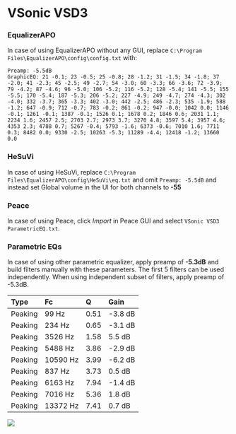 # VSonic VSD3

### EqualizerAPO
In case of using EqualizerAPO without any GUI, replace `C:\Program Files\EqualizerAPO\config\config.txt`
with:
```
Preamp: -5.5dB
GraphicEQ: 21 -0.1; 23 -0.5; 25 -0.8; 28 -1.2; 31 -1.5; 34 -1.8; 37 -2.0; 41 -2.3; 45 -2.5; 49 -2.7; 54 -3.0; 60 -3.3; 66 -3.6; 72 -3.9; 79 -4.2; 87 -4.6; 96 -5.0; 106 -5.2; 116 -5.2; 128 -5.4; 141 -5.5; 155 -5.5; 170 -5.4; 187 -5.3; 206 -5.2; 227 -4.9; 249 -4.7; 274 -4.3; 302 -4.0; 332 -3.7; 365 -3.3; 402 -3.0; 442 -2.5; 486 -2.3; 535 -1.9; 588 -1.2; 647 -0.9; 712 -0.7; 783 -0.2; 861 -0.2; 947 -0.0; 1042 0.0; 1146 -0.1; 1261 -0.1; 1387 -0.1; 1526 0.1; 1678 0.2; 1846 0.6; 2031 1.1; 2234 1.6; 2457 2.5; 2703 2.7; 2973 3.7; 3270 4.8; 3597 5.4; 3957 4.6; 4353 2.3; 4788 0.7; 5267 -0.4; 5793 -1.6; 6373 -0.6; 7010 1.6; 7711 0.3; 8482 0.0; 9330 -2.5; 10263 -5.3; 11289 -4.4; 12418 -1.2; 13660 0.0
```

### HeSuVi
In case of using HeSuVi, replace `C:\Program Files\EqualizerAPO\config\HeSuVi\eq.txt` and omit `Preamp:
-5.5dB` and instead set Global volume in the UI for both channels to **-55**

### Peace
In case of using Peace, click *Import* in Peace GUI and select `VSonic VSD3 ParametricEQ.txt`.

### Parametric EQs
In case of using other parametric equalizer, apply preamp of **-5.3dB** and build filters manually
with these parameters. The first 5 filters can be used independently.
When using independent subset of filters, apply preamp of -5.3dB.

| Type    | Fc       |    Q | Gain    |
|:--------|:---------|:-----|:--------|
| Peaking | 99 Hz    | 0.51 | -3.8 dB |
| Peaking | 234 Hz   | 0.65 | -3.1 dB |
| Peaking | 3526 Hz  | 1.58 | 5.5 dB  |
| Peaking | 5488 Hz  | 3.86 | -2.9 dB |
| Peaking | 10590 Hz | 3.99 | -6.2 dB |
| Peaking | 837 Hz   | 3.73 | 0.5 dB  |
| Peaking | 6163 Hz  | 7.94 | -1.4 dB |
| Peaking | 7016 Hz  | 5.36 | 1.8 dB  |
| Peaking | 13372 Hz | 7.41 | 0.7 dB  |

![](https://raw.githubusercontent.com/jaakkopasanen/AutoEq/master/results/innerfidelity/sbaf-serious/VSonic%20VSD3/VSonic%20VSD3.png)